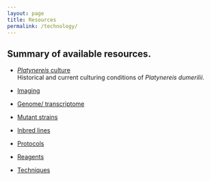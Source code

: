 ```yaml
---
layout: page
title: Resources
permalink: /technology/
---
```


## Summary of available resources.

- [*Platynereis* culture](/culture/) <br>
Historical and current culturing conditions of *Platynereis dumerilii*. 

- [Imaging](/image/) <br>

- [Genome/ transcriptome](/genome/) <br>

- [Mutant strains](/mutants/) <br>

- [Inbred lines](/inbred/) <br>

- [Protocols](/protocols/) <br>

- [Reagents](/reagents/) <br>

- [Techniques](/techniques/) <br>
